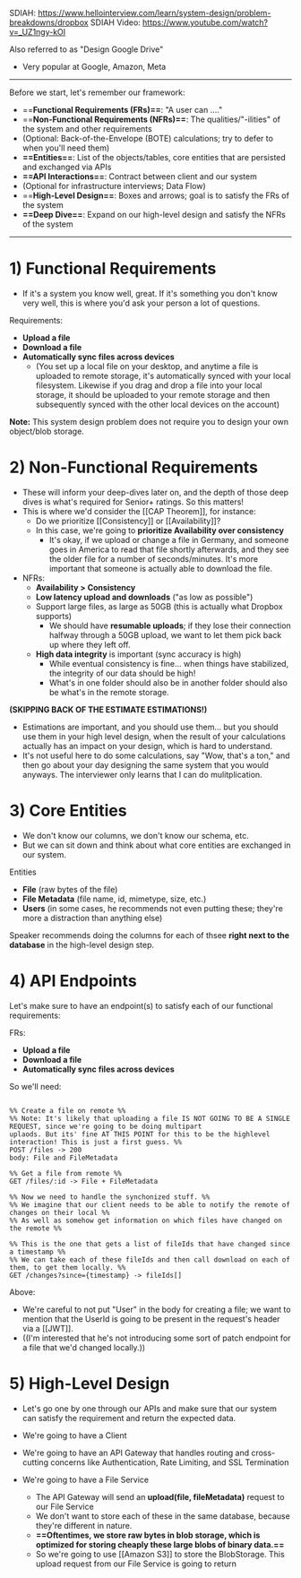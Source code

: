 SDIAH: https://www.hellointerview.com/learn/system-design/problem-breakdowns/dropbox
SDIAH Video: https://www.youtube.com/watch?v=_UZ1ngy-kOI

Also referred to as "Design Google Drive"
- Very popular at Google, Amazon, Meta

---------

Before we start, let's remember our framework:
- ==**Functional Requirements (FRs)==**: "A user can ...."
- ==**Non-Functional Requirements (NFRs)==**: The qualities/"-ilities" of the system and other requirements
- (Optional: Back-of-the-Envelope (BOTE) calculations; try to defer to when you'll need them)
- **==Entities==**: List of the objects/tables, core entities that are persisted and exchanged via APIs
- **==API Interactions==**: Contract between client and our system
- (Optional for infrastructure interviews; Data Flow)
- ==**High-Level Design==**: Boxes and arrows; goal is to satisfy the FRs of the system
- **==Deep Dive==**: Expand on our high-level design and satisfy the NFRs of the system

-------

# 1) Functional Requirements
- If it's a system you know well, great. If it's something you don't know very well, this is where you'd ask your person a lot of questions.

Requirements:
- **Upload a file**
- **Download a file**
- **Automatically sync files across devices**
	- (You set up a local file on your desktop, and anytime a file is uploaded to remote storage, it's automatically synced with your local filesystem. Likewise if you drag and drop a file into your local storage, it should be uploaded to your remote storage and then subsequently synced with the other local devices on the account)

**Note:** This system design problem does not require you to design your own object/blob storage.


# 2) Non-Functional Requirements
- These will inform your deep-dives later on, and the depth of those deep dives is what's required for Senior+ ratings. So this matters!
- This is where we'd consider the [[CAP Theorem]], for instance:
	- Do we prioritize [[Consistency]] or [[Availability]]?
	- In this case, we're going to **prioritize Availability over consistency**
		- It's okay, if we upload or change a file in Germany, and someone goes in America to read that file shortly afterwards, and they see the older file for a number of seconds/minutes. It's more important that someone is actually able to download the file.
- NFRs:
	- **Availability > Consistency**
	- **Low latency upload and downloads** ("as low as possible")
	- Support large files, as large as 50GB (this is actually what Dropbox supports)
		- We should have **resumable uploads**; if they lose their connection halfway through a 50GB upload, we want to let them pick back up where they left off.
	- **High data integrity** is important (sync accuracy is high)
		- While eventual consistency is fine... when things have stabilized, the integrity of our data should be high!
		- What's in one folder should also be in another folder should also be what's in the remote storage.


**(SKIPPING BACK OF THE ESTIMATE ESTIMATIONS!)**
- Estimations are important, and you should use them... but you should use them in your high level design, when the result of your calculations actually has an impact on your design, which is hard to understand.
- It's not useful here to do some calculations, say "Wow, that's a ton," and then go about your day designing the same system that you would anyways. The interviewer only learns that I can do mulitplication.


# 3) Core Entities
- We don't know our columns, we don't know our schema, etc.
- But we can sit down and think about what core entities are exchanged in our system.

Entities
- **File** (raw bytes of the file)
- **File Metadata** (file name, id, mimetype, size, etc.)
- **Users** (in some cases, he recommends not even putting these; they're more a distraction than anything else)

Speaker recommends doing the columns for each of thsee **right next to the database** in the high-level design step.


# 4) API Endpoints

Let's make sure to have an endpoint(s) to satisfy each of our functional requirements:

FRs:
- **Upload a file**
- **Download a file**
- **Automatically sync files across devices**


So we'll need:
```

%% Create a file on remote %%
%% Note: It's likely that uploading a file IS NOT GOING TO BE A SINGLE REQUEST, since we're going to be doing multipart
uplaods. But its' fine AT THIS POINT for this to be the highlevel interaction! This is just a first guess. %%
POST /files -> 200
body: File and FileMetadata

%% Get a file from remote %%
GET /files/:id -> File + FileMetadata

%% Now we need to handle the synchonized stuff. %%
%% We imagine that our client needs to be able to notify the remote of changes on their local %%
%% As well as somehow get information on which files have changed on the remote %%

%% This is the one that gets a list of fileIds that have changed since a timestamp %%
%% We can take each of these fileIds and then call download on each of them, to get them locally. %%
GET /changes?since={timestamp} -> fileIds[]

```
Above:
- We're careful to not put "User" in the body for creating a file; we want to mention that the UserId is going to be present in the request's header via a [[JWT]].
- ((I'm interested  that he's not introducing some sort of patch endpoint for a file that we'd changed locally.))


# 5) High-Level Design
- Let's go one by one through our APIs and make sure that our system can satisfy the requirement and return the expected data.


- We're going to have a Client
- We're going to have an API Gateway that handles routing and cross-cutting concerns like Authentication, Rate Limiting, and SSL Termination
- We're going to have a File Service
	- The API Gateway will send an **upload(file, fileMetadata)** request to our File Service
	- We don't want to store each of these in the same database, because they're different in nature.
	- **==Oftentimes, we store raw bytes in blob storage, which is optimized for storing cheaply these large blobs of binary data.==**
	- So we're going to use [[Amazon S3]] to store the BlobStorage. This upload request from our File Service is going to return 































